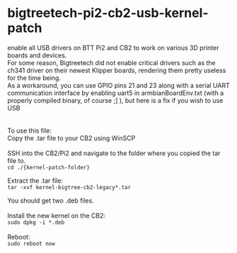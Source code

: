# bigtreetech-pi2-cb2-usb-kernel-patch
enable all USB drivers on BTT Pi2 and CB2 to work on various 3D printer boards and devices. <br >
For some reason, Bigtreetech did not enable critical drivers such as the ch341 driver on their newest Klipper boards, rendering them pretty useless for the time being. <br >
As a workaround, you can use GPIO pins 21 and 23 along with a serial UART communication interface by enabling uart5 in armbianBoardEnv.txt (with a properly compiled binary, of course ;] ), but here is a fix if you wish to use USB<br >
 <br > <br >
To use this file: <br >
Copy the .tar file to your CB2 using WinSCP
<br ><br >
SSH into the CB2/Pi2 and navigate to the folder where you copied the tar file to. <br >
`cd ./{kernel-patch-folder}`

Extract the .tar file:<br >
`tar -xvf kernel-bigtree-cb2-legacy*.tar`

You should get two .deb files. <br > <br >
Install the new kernel on the CB2: <br >
`sudo dpkg -i *.deb`
 <br > <br >
Reboot: <br >
`sudo reboot now`
